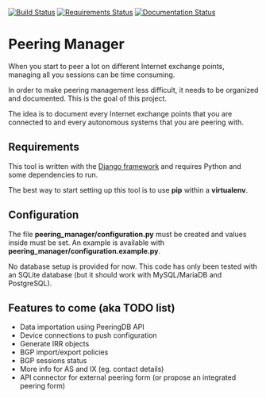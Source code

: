 [![Build Status](https://travis-ci.org/respawner/peering-manager.svg?branch=master)](https://travis-ci.org/respawner/peering-manager)
[![Requirements Status](https://requires.io/github/respawner/peering-manager/requirements.svg?branch=master)](https://requires.io/github/respawner/peering-manager/requirements/?branch=master)
[![Documentation Status](https://readthedocs.org/projects/peering-manager/badge/?version=latest)](http://peering-manager.readthedocs.io/en/latest/?badge=latest)

# Peering Manager

When you start to peer a lot on different Internet exchange points, managing
all you sessions can be time consuming.

In order to make peering management less difficult, it needs to be organized
and documented. This is the goal of this project.

The idea is to document every Internet exchange points that you are connected
to and every autonomous systems that you are peering with.

## Requirements

This tool is written with the
[Django framework](https://www.djangoproject.com/) and requires Python and some
dependencies to run.

The best way to start setting up this tool is to use **pip** within a
**virtualenv**.

## Configuration

The file **peering_manager/configuration.py** must be created and values inside
must be set. An example is available with
**peering_manager/configuration.example.py**.

No database setup is provided for now. This code has only been tested with an
SQLite database (but it should work with MySQL/MariaDB and PostgreSQL).

## Features to come (aka TODO list)

  * Data importation using PeeringDB API
  * Device connections to push configuration
  * Generate IRR objects
  * BGP import/export policies
  * BGP sessions status
  * More info for AS and IX (eg. contact details)
  * API connector for external peering form (or propose an integrated peering
    form)
